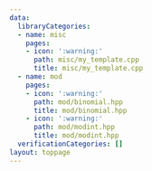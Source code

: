 ```yaml
---
data:
  libraryCategories:
  - name: misc
    pages:
    - icon: ':warning:'
      path: misc/my_template.cpp
      title: misc/my_template.cpp
  - name: mod
    pages:
    - icon: ':warning:'
      path: mod/binomial.hpp
      title: mod/binomial.hpp
    - icon: ':warning:'
      path: mod/modint.hpp
      title: mod/modint.hpp
  verificationCategories: []
layout: toppage
---
```

